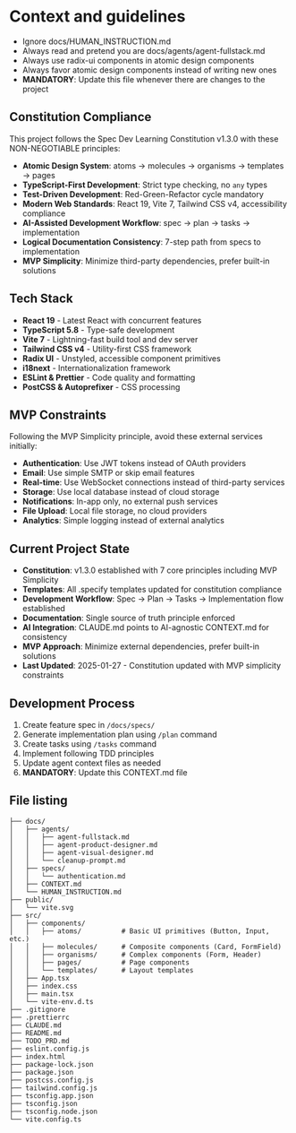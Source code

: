 # Context and guidelines
- Ignore docs/HUMAN_INSTRUCTION.md
- Always read and pretend you are docs/agents/agent-fullstack.md
- Always use radix-ui components in atomic design components
- Always favor atomic design components instead of writing new ones
- **MANDATORY**: Update this file whenever there are changes to the project

## Constitution Compliance
This project follows the Spec Dev Learning Constitution v1.3.0 with these NON-NEGOTIABLE principles:
- **Atomic Design System**: atoms → molecules → organisms → templates → pages
- **TypeScript-First Development**: Strict type checking, no `any` types
- **Test-Driven Development**: Red-Green-Refactor cycle mandatory
- **Modern Web Standards**: React 19, Vite 7, Tailwind CSS v4, accessibility compliance
- **AI-Assisted Development Workflow**: spec → plan → tasks → implementation
- **Logical Documentation Consistency**: 7-step path from specs to implementation
- **MVP Simplicity**: Minimize third-party dependencies, prefer built-in solutions

## Tech Stack

- **React 19** - Latest React with concurrent features
- **TypeScript 5.8** - Type-safe development
- **Vite 7** - Lightning-fast build tool and dev server
- **Tailwind CSS v4** - Utility-first CSS framework
- **Radix UI** - Unstyled, accessible component primitives
- **i18next** - Internationalization framework
- **ESLint & Prettier** - Code quality and formatting
- **PostCSS & Autoprefixer** - CSS processing

## MVP Constraints
Following the MVP Simplicity principle, avoid these external services initially:
- **Authentication**: Use JWT tokens instead of OAuth providers
- **Email**: Use simple SMTP or skip email features
- **Real-time**: Use WebSocket connections instead of third-party services
- **Storage**: Use local database instead of cloud storage
- **Notifications**: In-app only, no external push services
- **File Upload**: Local file storage, no cloud providers
- **Analytics**: Simple logging instead of external analytics

## Current Project State
- **Constitution**: v1.3.0 established with 7 core principles including MVP Simplicity
- **Templates**: All .specify templates updated for constitution compliance
- **Development Workflow**: Spec → Plan → Tasks → Implementation flow established
- **Documentation**: Single source of truth principle enforced
- **AI Integration**: CLAUDE.md points to AI-agnostic CONTEXT.md for consistency
- **MVP Approach**: Minimize external dependencies, prefer built-in solutions
- **Last Updated**: 2025-01-27 - Constitution updated with MVP simplicity constraints

## Development Process
1. Create feature spec in `/docs/specs/`
2. Generate implementation plan using `/plan` command  
3. Create tasks using `/tasks` command
4. Implement following TDD principles
5. Update agent context files as needed
6. **MANDATORY**: Update this CONTEXT.md file

## File listing

```
├── docs/
│   ├── agents/
│   │   ├── agent-fullstack.md
│   │   ├── agent-product-designer.md
│   │   ├── agent-visual-designer.md
│   │   └── cleanup-prompt.md
│   ├── specs/
│   │   └── authentication.md
│   ├── CONTEXT.md
│   └── HUMAN_INSTRUCTION.md
├── public/
│   └── vite.svg
├── src/
│   ├── components/
│   │   ├── atoms/          # Basic UI primitives (Button, Input, etc.)
│   │   ├── molecules/      # Composite components (Card, FormField)
│   │   ├── organisms/      # Complex components (Form, Header)
│   │   ├── pages/          # Page components
│   │   └── templates/      # Layout templates
│   ├── App.tsx
│   ├── index.css
│   ├── main.tsx
│   └── vite-env.d.ts
├── .gitignore
├── .prettierrc
├── CLAUDE.md
├── README.md
├── TODO_PRD.md
├── eslint.config.js
├── index.html
├── package-lock.json
├── package.json
├── postcss.config.js
├── tailwind.config.js
├── tsconfig.app.json
├── tsconfig.json
├── tsconfig.node.json
└── vite.config.ts
```
